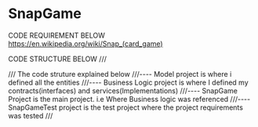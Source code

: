 # SnapGame
CODE REQUIREMENT BELOW
https://en.wikipedia.org/wiki/Snap_(card_game)

CODE STRUCTURE BELOW
 /// <summary>
    /// The code struture explained below
    ///---- Model  project is where i defined all the entities 
    ///---- Business Logic project is where I defined my contracts(interfaces) and services(Implementations)
    ///---- SnapGame Project is the main project. i.e Where Business logic was referenced
    ///---- SnapGameTest project is the test project where the project requirements was tested
    /// </summary>